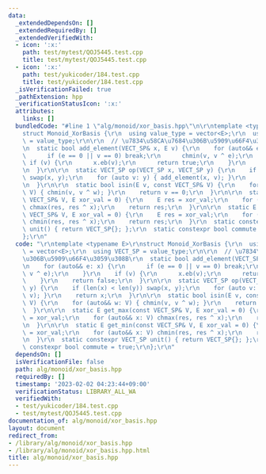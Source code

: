 ```yaml
---
data:
  _extendedDependsOn: []
  _extendedRequiredBy: []
  _extendedVerifiedWith:
  - icon: ':x:'
    path: test/mytest/QOJ5445.test.cpp
    title: test/mytest/QOJ5445.test.cpp
  - icon: ':x:'
    path: test/yukicoder/184.test.cpp
    title: test/yukicoder/184.test.cpp
  _isVerificationFailed: true
  _pathExtension: hpp
  _verificationStatusIcon: ':x:'
  attributes:
    links: []
  bundledCode: "#line 1 \"alg/monoid/xor_basis.hpp\"\n\r\ntemplate <typename E>\r\n\
    struct Monoid_XorBasis {\r\n  using value_type = vector<E>;\r\n  using VECT_SP\
    \ = value_type;\r\n\r\n  // \u7834\u58CA\u7684\u306B\u5909\u66F4\u3059\u308B\r\
    \n  static bool add_element(VECT_SP& x, E v) {\r\n    for (auto&& e: x) {\r\n\
    \      if (e == 0 || v == 0) break;\r\n      chmin(v, v ^ e);\r\n    }\r\n   \
    \ if (v) {\r\n      x.eb(v);\r\n      return true;\r\n    }\r\n    return false;\r\
    \n  }\r\n\r\n  static VECT_SP op(VECT_SP x, VECT_SP y) {\r\n    if (len(x) < len(y))\
    \ swap(x, y);\r\n    for (auto v: y) { add_element(x, v); }\r\n    return x;\r\
    \n  }\r\n\r\n  static bool isin(E v, const VECT_SP& V) {\r\n    for (auto&& w:\
    \ V) { chmin(v, v ^ w); }\r\n    return v == 0;\r\n  }\r\n\r\n  static E get_max(const\
    \ VECT_SP& V, E xor_val = 0) {\r\n    E res = xor_val;\r\n    for (auto&& x: V)\
    \ chmax(res, res ^ x);\r\n    return res;\r\n  }\r\n\r\n  static E get_min(const\
    \ VECT_SP& V, E xor_val = 0) {\r\n    E res = xor_val;\r\n    for (auto&& x: V)\
    \ chmin(res, res ^ x);\r\n    return res;\r\n  }\r\n  static constexpr VECT_SP\
    \ unit() { return VECT_SP{}; };\r\n  static constexpr bool commute = true;\r\n\
    };\r\n"
  code: "\r\ntemplate <typename E>\r\nstruct Monoid_XorBasis {\r\n  using value_type\
    \ = vector<E>;\r\n  using VECT_SP = value_type;\r\n\r\n  // \u7834\u58CA\u7684\
    \u306B\u5909\u66F4\u3059\u308B\r\n  static bool add_element(VECT_SP& x, E v) {\r\
    \n    for (auto&& e: x) {\r\n      if (e == 0 || v == 0) break;\r\n      chmin(v,\
    \ v ^ e);\r\n    }\r\n    if (v) {\r\n      x.eb(v);\r\n      return true;\r\n\
    \    }\r\n    return false;\r\n  }\r\n\r\n  static VECT_SP op(VECT_SP x, VECT_SP\
    \ y) {\r\n    if (len(x) < len(y)) swap(x, y);\r\n    for (auto v: y) { add_element(x,\
    \ v); }\r\n    return x;\r\n  }\r\n\r\n  static bool isin(E v, const VECT_SP&\
    \ V) {\r\n    for (auto&& w: V) { chmin(v, v ^ w); }\r\n    return v == 0;\r\n\
    \  }\r\n\r\n  static E get_max(const VECT_SP& V, E xor_val = 0) {\r\n    E res\
    \ = xor_val;\r\n    for (auto&& x: V) chmax(res, res ^ x);\r\n    return res;\r\
    \n  }\r\n\r\n  static E get_min(const VECT_SP& V, E xor_val = 0) {\r\n    E res\
    \ = xor_val;\r\n    for (auto&& x: V) chmin(res, res ^ x);\r\n    return res;\r\
    \n  }\r\n  static constexpr VECT_SP unit() { return VECT_SP{}; };\r\n  static\
    \ constexpr bool commute = true;\r\n};\r\n"
  dependsOn: []
  isVerificationFile: false
  path: alg/monoid/xor_basis.hpp
  requiredBy: []
  timestamp: '2023-02-02 04:23:44+09:00'
  verificationStatus: LIBRARY_ALL_WA
  verifiedWith:
  - test/yukicoder/184.test.cpp
  - test/mytest/QOJ5445.test.cpp
documentation_of: alg/monoid/xor_basis.hpp
layout: document
redirect_from:
- /library/alg/monoid/xor_basis.hpp
- /library/alg/monoid/xor_basis.hpp.html
title: alg/monoid/xor_basis.hpp
---
```


